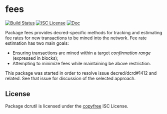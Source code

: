 fees
====


[![Build Status](https://github.com/decred/dcrd/workflows/Build%20and%20Test/badge.svg)](https://github.com/decred/dcrd/actions)
[![ISC License](https://img.shields.io/badge/license-ISC-blue.svg)](http://copyfree.org)
[![Doc](https://img.shields.io/badge/doc-reference-blue.svg)](https://pkg.go.dev/github.com/decred/dcrd/internal/fees)

Package fees provides decred-specific methods for tracking and estimating fee
rates for new transactions to be mined into the network. Fee rate estimation has
two main goals:

- Ensuring transactions are mined within a target _confirmation range_
  (expressed in blocks);
- Attempting to minimize fees while maintaining be above restriction.

This package was started in order to resolve issue decred/dcrd#1412 and related.
See that issue for discussion of the selected approach.

## License

Package dcrutil is licensed under the [copyfree](http://copyfree.org) ISC
License.
